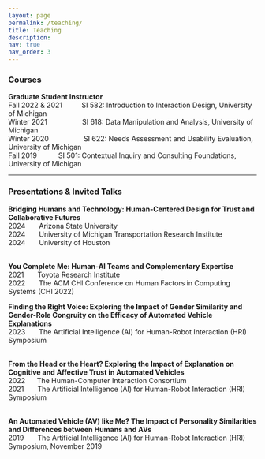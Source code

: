 ```yaml
---
layout: page
permalink: /teaching/
title: Teaching
description: 
nav: true
nav_order: 3
---
```

### Courses
**Graduate Student Instructor** <br />
Fall 2022 & 2021 &nbsp;&nbsp;&nbsp;&nbsp;&nbsp;&nbsp;&nbsp;&nbsp; SI 582: Introduction to Interaction Design, University of Michigan<br />
Winter 2021 &nbsp;&nbsp;&nbsp;&nbsp;&nbsp;&nbsp;&nbsp;&nbsp;&nbsp;&nbsp;&nbsp;&nbsp;&nbsp;&nbsp;&nbsp;&nbsp; SI 618: Data Manipulation and Analysis, University of Michigan<br />
Winter 2020 &nbsp;&nbsp;&nbsp;&nbsp;&nbsp;&nbsp;&nbsp;&nbsp;&nbsp;&nbsp;&nbsp;&nbsp;&nbsp;&nbsp;&nbsp;&nbsp; SI 622: Needs Assessment and Usability Evaluation, University of Michigan<br />
Fall 2019 &nbsp;&nbsp;&nbsp;&nbsp;&nbsp;&nbsp;&nbsp;&nbsp;&nbsp; SI 501: Contextual Inquiry and Consulting Foundations, University of Michigan<br />

***
### Presentations & Invited Talks
**Bridging Humans and Technology: Human-Centered Design for Trust and Collaborative Futures** <br />
2024 &nbsp;&nbsp;&nbsp;&nbsp;&nbsp; Arizona State University<br />
2024 &nbsp;&nbsp;&nbsp;&nbsp;&nbsp; University of Michigan Transportation Research Institute<br />
2024 &nbsp;&nbsp;&nbsp;&nbsp;&nbsp; University of Houston<br />
 <br />
 
**You Complete Me: Human-AI Teams and Complementary Expertise** <br />
2021 &nbsp;&nbsp;&nbsp;&nbsp;&nbsp; Toyota Research Institute<br />
2022 &nbsp;&nbsp;&nbsp;&nbsp;&nbsp; The ACM CHI Conference on Human Factors in Computing Systems (CHI 2022)
 <br />
 
**Finding the Right Voice: Exploring the Impact of Gender Similarity and Gender-Role Congruity on the Efficacy of Automated Vehicle Explanations**<br />
2023 &nbsp;&nbsp;&nbsp;&nbsp;&nbsp; The Artificial Intelligence (AI) for Human-Robot Interaction (HRI) Symposium<br />
<br />

**From the Head or the Heart? Exploring the Impact of Explanation on Cognitive and Affective Trust in Automated Vehicles**<br />
2022 &nbsp;&nbsp;&nbsp;&nbsp;&nbsp;The Human-Computer Interaction Consortium<br />
2021 &nbsp;&nbsp;&nbsp;&nbsp;&nbsp; The Artificial Intelligence (AI) for Human-Robot Interaction (HRI) Symposium<br />
 <br />

**An Automated Vehicle (AV) like Me? The Impact of Personality Similarities and Differences between Humans and AVs**<br />
2019 &nbsp;&nbsp;&nbsp;&nbsp;&nbsp; The Artificial Intelligence (AI) for Human-Robot Interaction (HRI) Symposium, November 2019<br />



